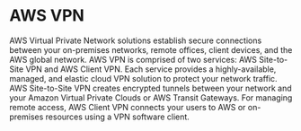 # AWS VPN
AWS Virtual Private Network solutions establish secure connections between your on-premises networks,
remote offices, client devices, and the AWS global network. AWS VPN is comprised of two services: AWS
Site-to-Site VPN and AWS Client VPN. Each service provides a highly-available, managed, and elastic
cloud VPN solution to protect your network traffic.
AWS Site-to-Site VPN creates encrypted tunnels between your network and your Amazon Virtual Private
Clouds or AWS Transit Gateways. For managing remote access, AWS Client VPN connects your users to
AWS or on-premises resources using a VPN software client.